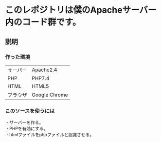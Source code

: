 # このレポジトリは僕のApacheサーバー内のコード群です。
## 説明
### 作った環境
|||
|----|----|
|サーバー|Apache2.4|
|PHP|PHP7.4|
|HTML|HTML5|
|ブラウザ|Google Chrome|
### このソースを使うには
・サーバーを作る。  
・PHPを有効にする。  
・htmlファイルをphpファイルと認識させる。  
